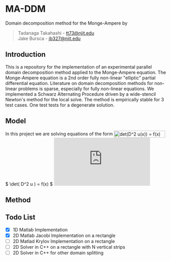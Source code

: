 # MA-DDM
Domain decomposition method for the Monge-Ampere by <br />
> Tadanaga Takahashi - tt73@njit.edu <br />
> Jake Bursca - jb327@njit.edu <br />

## Introduction
This is a repository for the implementation of an experimental parallel domain decomposition method applied to the Monge-Ampere equation. The Monge-Ampere equation is a 2nd order fully non-linear "elliptic" partial differential equation. Literature on domain decomposition methods for non-linear problems is sparse, especially for fully non-linear equations. We implemented a Schwarz Alternating Procedure driven by a wide-stencil Newton's method for the local solve. The method is empirically stable for 3 test cases. One test tests for a degenerate solution. 

## Model 
In this project we are solving equations of the form 
<img src="http://www.sciweavers.org/tex2img.php?eq=det%28D%5E2%20u%28x%29%29%20%20%3D%20f%28x%29&bc=Transparent&fc=White&im=jpg&fs=12&ff=arev&edit=0" align="center" border="0" alt="det(D^2 u(x))  = f(x)" width="160" height="22" /> <br />
$ \det( D^2 u ) = f(x) $
![equation](http://www.sciweavers.org/tex2img.php?eq=1%2Bsin%28mc%5E2%29&bc=White&fc=Black&im=jpg&fs=12&ff=arev&edit=)

## Method 


## Todo List 
- [x] 1D Matlab Implementation 
- [x] 2D Matlab Jacobi Implementation on a rectangle
- [ ] 2D Matlad Krylov Implementation on a rectangle  
- [ ] 2D Solver in C++ on a rectangle with N vertical strips 
- [ ] 2D Solver in C++ for other domain splitting 
